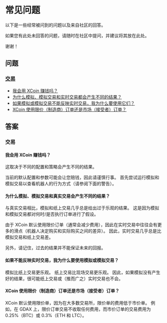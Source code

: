 # 常见问题

以下是一些经常被问到的问题以及来自社区的回答。

如果您有此处未回答的问题，请随时在社区中提问，并建议将其放在此处。

谢谢！

## 问题

### [交易](#交易)

* [我会用 XCoin 赚钱吗？](#我会用-xcoin-赚钱吗)
* [为什么模拟、模拟交易和实时交易都会产生不同的结果？](#为什么模拟、模拟交易和真实交易会产生不同的结果)
* [如果模拟或模拟交易不能反映实时交易，我为什么要使用它们？](#如果不能反映实时交易-我为什么要使用模拟或模拟交易)
* [XCoin 使用限价（制造商）订单还是市场（接受者）订单？](#xcoin-使用限价-制造商-订单还是市场-接受者-订单)

## 答案

### 交易

#### 我会用 XCoin 赚钱吗？

这取决于不同的配置和策略会产生不同的结果。

当前的默认配置和参数可能会让您赔钱，因此请谨慎行事。 首先尝试运行模拟和模拟交易以查看机器人的行为方式（请参阅下面的警告）。

#### 为什么模拟、模拟交易和真实交易会产生不同的结果？

与真实交易相比，模拟和纸上交易几乎总是给出过于乐观的结果。 这是因为模拟和模拟交易都对何时/是否执行订单进行了假设。

由于 XCoin 默认使用限价订单（通常会减少费用），因此在实时交易中往往会有更多的滑点（机器人决定购买和实际购买之间的差异）。 因此，实时交易几乎总是比模拟交易和纸上交易差。

另外，请记住，过去的结果并不能保证未来的回报。

#### 如果不能反映实时交易，我为什么要使用模拟或模拟交易？

模拟比纸上交易更乐观。
纸上交易比现场交易更乐观。
因此，如果模拟没有产生好的结果，很可能纸上交易或（推而广之）实时交易也不会。

#### XCoin 使用限价（制造商）订单还是市场（接受者）订单？

XCoin 默认使用限价单，因为在大多数交易所，限价单的费用低于市价单。 例如，在 GDAX 上，限价订单交易不收取任何费用，而市价订单的交易费用为 0.25%（BTC）或 0.3%（ETH 和 LTC）。
